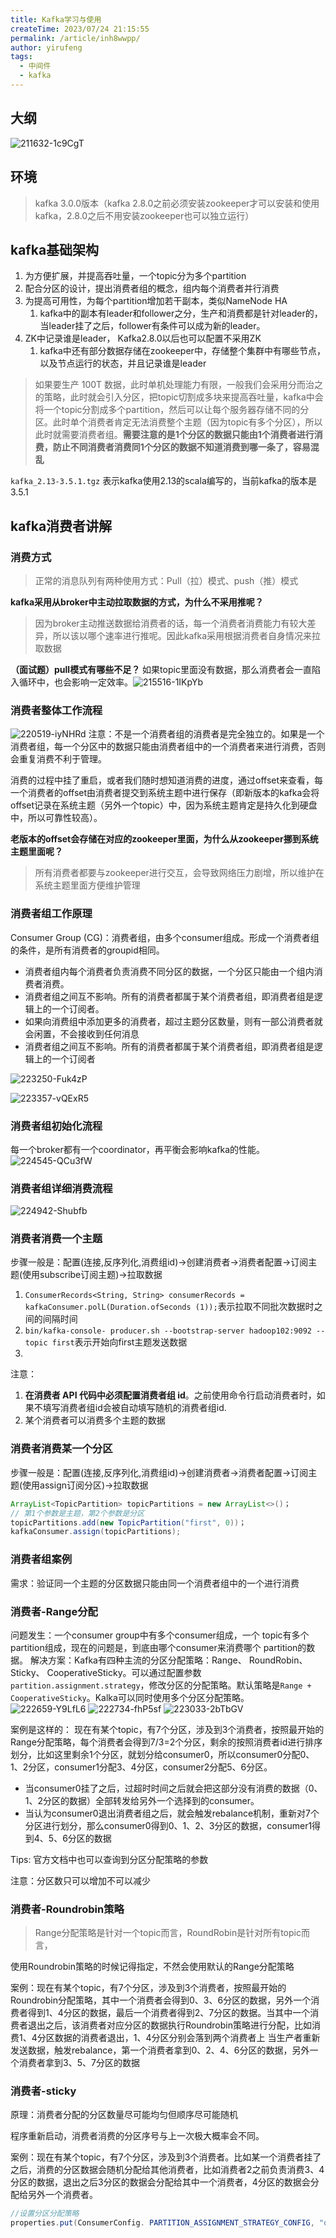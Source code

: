 ```yaml
---
title: Kafka学习与使用
createTime: 2023/07/24 21:15:55
permalink: /article/inh8wwpp/
author: yirufeng
tags:
  - 中间件
  - kafka
---
```




## 大纲

![211632-1c9CgT](https://cdn.jsdelivr.net/gh/sivanWu0222/UpicImageHosting@dev/uPic/2023-07-24/211632-1c9CgT.png)


## 环境
> kafka 3.0.0版本（kafka 2.8.0之前必须安装zookeeper才可以安装和使用kafka，2.8.0之后不用安装zookeeper也可以独立运行）

## kafka基础架构
1. 为方便扩展，并提高吞吐量，一个topic分为多个partition
2. 配合分区的设计，提出消费者组的概念，组内每个消费者并行消费
3. 为提高可用性，为每个partition增加若干副本，类似NameNode HA
   1. kafka中的副本有leader和follower之分，生产和消费都是针对leader的，当leader挂了之后，follower有条件可以成为新的leader。
4. ZK中记录谁是leader， Kafka2.8.0以后也可以配置不采用ZK
   1. kafka中还有部分数据存储在zookeeper中，存储整个集群中有哪些节点，以及节点运行的状态，并且记录谁是leader

> 如果要生产 100T 数据，此时单机处理能力有限，一般我们会采用分而治之的策略，此时就会引入分区，把topic切割成多块来提高吞吐量，kafka中会将一个topic分割成多个partition，然后可以让每个服务器存储不同的分区。此时单个消费者肯定无法消费整个主题（因为topic有多个分区），所以此时就需要消费者组。**需要注意的是1个分区的数据只能由1个消费者进行消费，防止不同消费者消费同1个分区的数据不知道消费到哪一条了，容易混乱**

`kafka_2.13-3.5.1.tgz` 表示kafka使用2.13的scala编写的，当前kafka的版本是3.5.1

<!-- more -->

## kafka消费者讲解


### 消费方式

> 正常的消息队列有两种使用方式：Pull（拉）模式、push（推）模式

**kafka采用从broker中主动拉取数据的方式，为什么不采用推呢？**
> 因为broker主动推送数据给消费者的话，每一个消费者消费能力有较大差异，所以该以哪个速率进行推呢。因此kafka采用根据消费者自身情况来拉取数据


**（面试题）pull模式有哪些不足？**
如果topic里面没有数据，那么消费者会一直陷入循环中，也会影响一定效率。![215516-1IKpYb](https://cdn.jsdelivr.net/gh/sivanWu0222/UpicImageHosting@dev/uPic/2023-07-31/215516-1IKpYb.png)


### 消费者整体工作流程

![220519-iyNHRd](https://cdn.jsdelivr.net/gh/sivanWu0222/UpicImageHosting@dev/uPic/2023-07-31/220519-iyNHRd.png)
注意：不是一个消费者组的消费者是完全独立的。如果是一个消费者组，每一个分区中的数据只能由消费者组中的一个消费者来进行消费，否则会重复消费不利于管理。

消费的过程中挂了重启，或者我们随时想知道消费的进度，通过offset来查看，每一个消费者的offset由消费者提交到系统主题中进行保存（即新版本的kafka会将offset记录在系统主题（另外一个topic）中，因为系统主题肯定是持久化到硬盘中，所以可靠性较高）。


**老版本的offset会存储在对应的zookeeper里面，为什么从zookeeper挪到系统主题里面呢？**
> 所有消费者都要与zookeeper进行交互，会导致网络压力剧增，所以维护在系统主题里面方便维护管理

### 消费者组工作原理


Consumer Group (CG)：消费者组，由多个consumer组成。形成一个消费者组的条件，是所有消费者的groupid相同。
- 消费者组内每个消费者负责消费不同分区的数据，一个分区只能由一个组内消费者消费。
- 消费者组之间互不影响。所有的消费者都属于某个消费者组，即消费者组是逻辑上的一个订阅者。
- 如果向消费组中添加更多的消费者，超过主题分区数量，则有一部公消费者就会闲置，不会接收到任何消息
- 消费者组之间互不影响。所有的消费者都属于某个消费者组，即消费者组是逻辑上的一个订阅者

![223250-Fuk4zP](https://cdn.jsdelivr.net/gh/sivanWu0222/UpicImageHosting@dev/uPic/2023-07-31/223250-Fuk4zP.png)

![223357-vQExR5](https://cdn.jsdelivr.net/gh/sivanWu0222/UpicImageHosting@dev/uPic/2023-07-31/223357-vQExR5.png)


### 消费者组初始化流程
每一个broker都有一个coordinator，再平衡会影响kafka的性能。
![224545-QCu3fW](https://cdn.jsdelivr.net/gh/sivanWu0222/UpicImageHosting@dev/uPic/2023-07-31/224545-QCu3fW.png)


### 消费者组详细消费流程
![224942-Shubfb](https://cdn.jsdelivr.net/gh/sivanWu0222/UpicImageHosting@dev/uPic/2023-07-31/224942-Shubfb.png)

### 消费者消费一个主题

步骤一般是：配置(连接,反序列化,消费组id)->创建消费者->消费者配置->订阅主题(使用subscribe订阅主题)->拉取数据

1. `ConsumerRecords<String, String> consumerRecords = kafkaConsumer.polL(Duration.ofSeconds (1));`表示拉取不同批次数据时之间的间隔时间
2. `bin/kafka-console- producer.sh --bootstrap-server hadoop102:9092 --topic first`表示开始向first主题发送数据
3. 

注意：
1. **在消费者 API 代码中必须配置消费者组 id**。之前使用命令行启动消费者时，如果不填写消费者组id会被自动填写随机的消费者组id.
2. 某个消费者可以消费多个主题的数据


### 消费者消费某一个分区
步骤一般是：配置(连接,反序列化,消费组id)->创建消费者->消费者配置->订阅主题(使用assign订阅分区)->拉取数据

```java
ArrayList<TopicPartition> topicPartitions = new ArrayList<>()；
// 第1个参数是主题，第2个参数是分区
topicPartitions.add(new TopicPartition("first", 0))；
kafkaConsumer.assign(topicPartitions);
```

### 消费者组案例
需求：验证同一个主题的分区数据只能由同一个消费者组中的一个进行消费


### 消费者-Range分配
问题发生：一个consumer group中有多个consumer组成，一个 topic有多个partition组成，现在的问题是，到底由哪个consumer来消费哪个
partition的数据。
解决方案：Kafka有四种主流的分区分配策略：Range、 RoundRobin、 Sticky、 CooperativeSticky。可以通过配置参数`partition.assignment.strategy`，修改分区的分配策略。默认策略是`Range + CooperativeSticky`。Kalka可以同时使用多个分区分配策略。
![222659-Y9LfL6](https://cdn.jsdelivr.net/gh/sivanWu0222/UpicImageHosting@dev/uPic/2023-08-01/222659-Y9LfL6.png)
![222734-fhP5sf](https://cdn.jsdelivr.net/gh/sivanWu0222/UpicImageHosting@dev/uPic/2023-08-01/222734-fhP5sf.png)
![223033-2bTbGV](https://cdn.jsdelivr.net/gh/sivanWu0222/UpicImageHosting@dev/uPic/2023-08-01/223033-2bTbGV.png)

案例是这样的：
现在有某个topic，有7个分区，涉及到3个消费者，按照最开始的Range分配策略，每个消费者会得到7/3=2个分区，剩余的按照消费者id进行排序划分，比如这里剩余1个分区，就划分给consumer0，所以consumer0分配0、1、2分区，consumer1分配3、4分区，consumer2分配5、6分区。
- 当consumer0挂了之后，过超时时间之后就会把这部分没有消费的数据（0、1、2分区的数据）全部转发给另外一个选择到的consumer。
- 当认为consumer0退出消费者组之后，就会触发rebalance机制，重新对7个分区进行划分，那么consumer0得到0、1、2、3分区的数据，consumer1得到4、5、6分区的数据


Tips: 官方文档中也可以查询到分区分配策略的参数


注意：分区数只可以增加不可以减少

### 消费者-Roundrobin策略

> Range分配策略是针对一个topic而言，RoundRobin是针对所有topic而言，

使用Roundrobin策略的时候记得指定，不然会使用默认的Range分配策略


案例：现在有某个topic，有7个分区，涉及到3个消费者，按照最开始的Roundrobin分配策略，其中一个消费者会得到0、3、6分区的数据，另外一个消费者得到1、4分区的数据，最后一个消费者得到2、7分区的数据。当其中一个消费者退出之后，该消费者对应分区的数据执行Roundrobin策略进行分配，比如消费1、4分区数据的消费者退出，1、4分区分别会落到两个消费者上
当生产者重新发送数据，触发rebalance，第一个消费者拿到0、2、4、6分区的数据，另外一个消费者拿到3、5、7分区的数据


### 消费者-sticky
原理：消费者分配的分区数量尽可能均匀但顺序尽可能随机

程序重新启动，消费者消费的分区序号与上一次极大概率会不同。

案例：现在有某个topic，有7个分区，涉及到3个消费者。比如某一个消费者挂了之后，消费的分区数据会随机分配给其他消费者，比如消费者2之前负责消费3、4分区的数据，退出之后3分区的数据会分配给其中一个消费者，4分区的数据会分配给另外一个消费者。


```java
//设置分区分配策略
properties.put(ConsumerConfig. PARTITION_ASSIGNMENT_STRATEGY_CONFIG, "org.apache.kafka.clients.consumer.StickyAssignor");
```
